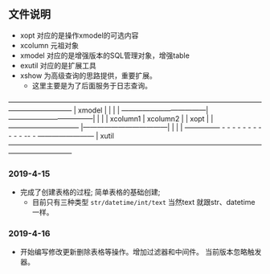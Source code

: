 ## 文件说明

- xopt 对应的是操作xmodel的可选内容
- xcolumn 元祖对象
- xmodel 对应的是增强版本的SQL管理对象，增强table
- exutil 对应的是扩展工具
- xshow 为高级查询的思路提供，重要扩展。
  - 这里主要是为了后面服务于日志查询。

—————————————————————————————————————————————
|      xmodel                    |
|                                |
|    ————————————|————————————|  |
|    | xcolumn1  | xcolumn2   |  |   xopt
|    |—————————— |————————————|  | 
|                                | 
————— - - - - - - - - - - - -- - ————————
|    xutil  
—————————————————————————————————————————————


### 2019-4-15 
- 完成了创建表格的过程; 简单表格的基础创建; 
  - 目前只有三种类型 `str/datetime/int/text` 当然text 就跟str、datetime 一样。
 
### 2019-4-16
- 开始编写修改更新删除表格等操作。增加过滤器和中间件。 当前版本忽略触发器。

